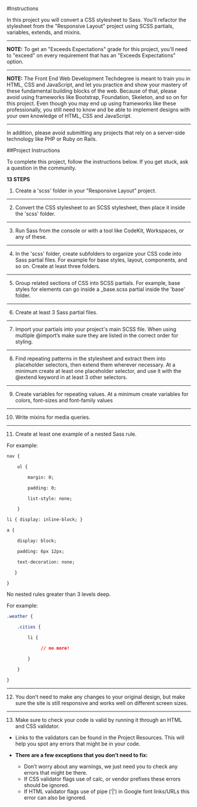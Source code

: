 #Instructions

In this project you will convert a CSS stylesheet to Sass. You'll refactor the stylesheet from the "Responsive Layout" project using SCSS partials, variables, extends, and mixins.
***
**NOTE:** To get an "Exceeds Expectations" grade for this project, you'll need to "exceed" on every requirement that has an "Exceeds Expectations" option.
***
**NOTE:** The Front End Web Development Techdegree is meant to train you in HTML, CSS and JavaScript, and let you practice and show your mastery of these fundamental building blocks of the web. Because of that, please avoid using frameworks like Bootstrap, Foundation, Skeleton, and so on for this project. Even though you may end up using frameworks like these professionally, you still need to know and be able to implement designs with your own knowledge of HTML, CSS and JavaScript.
***
In addition, please avoid submitting any projects that rely on a server-side technology like PHP or Ruby on Rails.

##Project Instructions

To complete this project, follow the instructions below. If you get stuck, ask a question in the community.

**13 STEPS**

1. Create a 'scss' folder in your "Responsive Layout" project.
***
2. Convert the CSS stylesheet to an SCSS stylesheet, then place it inside the 'scss' folder.
***
3. Run Sass from the console or with a tool like CodeKit, Workspaces, or any of these.
***
4. In the 'scss' folder, create subfolders to organize your CSS code into Sass partial files.
    For example for base styles, layout, components, and so on.
Create at least three folders.
***
5. Group related sections of CSS into SCSS partials.
For example, base styles for elements can go inside a _base.scss partial inside the 'base' folder.
***
6. Create at least 3 Sass partial files.
***
7. Import your partials into your project's main SCSS file.
When using multiple @import’s make sure they are listed in the correct order for styling.
***
8. Find repeating patterns in the stylesheet and extract them into placeholder selectors, then extend them wherever necessary.
At a minimum create at least one placeholder selector, and use it with the @extend keyword in at least 3 other selectors.
***
9. Create variables for repeating values. At a minimum create variables for colors, font-sizes and font-family values
***
10. Write mixins for media queries.
***
11. Create at least one example of a nested Sass rule.

For example:
```html
nav {

    ul {

        margin: 0;

        padding: 0;

        list-style: none;

    }

li { display: inline-block; }

a {

    display: block;

    padding: 6px 12px;

    text-decoration: none;

   }

}
```

No nested rules greater than 3 levels deep.

For example:
```css
.weather {

    .cities {

        li {

             // no more!

        }

    }

}
```
***
12. You don’t need to make any changes to your original design, but make sure the site is still responsive and works well on different screen sizes.
***
13. Make sure to check your code is valid by running it through an HTML and CSS validator.
- Links to the validators can be found in the Project Resources. This will help you spot any errors that might be in your code.

 - **There are a few exceptions that you don’t need to fix:**

   - Don’t worry about any warnings, we just need you to check any errors that might be there.
   - If CSS validator flags use of calc, or vendor prefixes these errors should be ignored.
   - If HTML validator flags use of pipe (‘|’) in Google font links/URLs this error can also be ignored.
